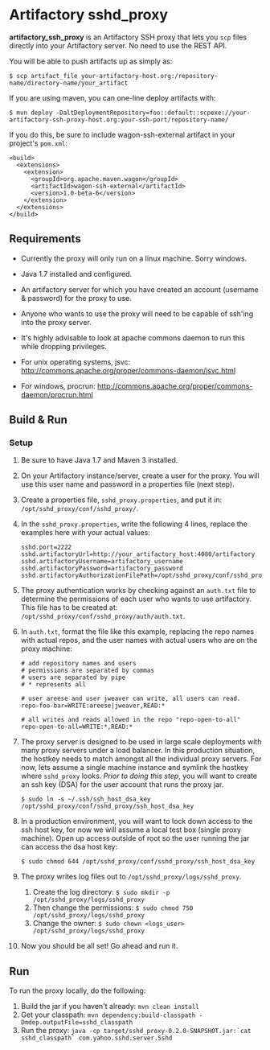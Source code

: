 # Artifactory sshd_proxy

**artifactory_ssh_proxy** is an Artifactory SSH proxy that lets you `scp` files directly into your Artifactory server.  No need to use the REST API.

You will be able to push artifacts up as simply as:

`$ scp artifact_file your-artifactory-host.org:/repository-name/directory-name/your_artifact`


If you are using maven, you can one-line deploy artifacts with:

`$ mvn deploy -DaltDeploymentRepository=foo::default::scpexe://your-artifactory-ssh-proxy-host.org:your-ssh-port/repository-name/`

If you do this, be sure to include wagon-ssh-external artifact in your project's `pom.xml`:

```
<build>
  <extensions>
    <extension>
      <groupId>org.apache.maven.wagon</groupId>
      <artifactId>wagon-ssh-external</artifactId>
      <version>1.0-beta-6</version>
    </extension>
  </extensions>
</build>
```


## Requirements

- Currently the proxy will only run on a linux machine.  Sorry windows.
- Java 1.7 installed and configured.
- An artifactory server for which you have created an account (username & password) for the proxy to use.
- Anyone who wants to use the proxy will need to be capable of ssh'ing into the proxy server.

- It's highly advisable to look at apache commons daemon to run this while dropping privileges.
- For unix operating systems, jsvc: http://commons.apache.org/proper/commons-daemon/jsvc.html 
- For windows, procrun: http://commons.apache.org/proper/commons-daemon/procrun.html

## Build & Run

### Setup

1. Be sure to have Java 1.7 and Maven 3 installed.
2. On your Artifactory instance/server, create a user for the proxy.  You will use this user name and password in a properties file (next step).
3. Create a properties file, `sshd_proxy.properties`, and put it in: `/opt/sshd_proxy/conf/sshd_proxy/`.
4. In the `sshd_proxy.properties`, write the following 4 lines, replace the examples here with your actual values:

    ```
    sshd.port=2222
    sshd.artifactoryUrl=http://your_artifactory_host:4080/artifactory
    sshd.artifactoryUsername=artifactory_username
    sshd.artifactoryPassword=artifactory_password
    sshd.artifactoryAuthorizationFilePath=/opt/sshd_proxy/conf/sshd_proxy/auth/auth.txt
    ```

5. The proxy authentication works by checking against an `auth.txt` file to determine the permissions of each user who wants to use artifactory.  This file has to be created at:  `/opt/sshd_proxy/conf/sshd_proxy/auth/auth.txt`.
6. In `auth.txt`, format the file like this example, replacing the repo names with actual repos, and the user names with actual users who are on the proxy machine:

    ```
    # add repository names and users
    # permissions are separated by commas
    # users are separated by pipe
    # * represents all

    # user areese and user jweaver can write, all users can read.
    repo-foo-bar=WRITE:areese|jweaver,READ:*

    # all writes and reads allowed in the repo "repo-open-to-all"
    repo-open-to-all=WRITE:*,READ:*
    ```

7. The proxy server is designed to be used in large scale deployments with many proxy servers under a load balancer.  In this production situation, the hostkey needs to match amongst all the individual proxy servers.  For now, lets assume a single machine instance and symlink the hostkey where `sshd_proxy` looks.  _Prior to doing this step_, you will want to create an ssh key (DSA) for the user account that runs the proxy jar.

    `$ sudo ln -s ~/.ssh/ssh_host_dsa_key /opt/sshd_proxy/conf/sshd_proxy/ssh_host_dsa_key`

8. In a production environment, you will want to lock down access to the ssh host key, for now we will assume a local test box (single proxy machine).  Open up access outside of root so the user running the jar can access the dsa host key:

    `$ sudo chmod 644 /opt/sshd_proxy/conf/sshd_proxy/ssh_host_dsa_key`

9. The proxy writes log files out to `/opt/sshd_proxy/logs/sshd_proxy`.
    1. Create the log directory:  `$ sudo mkdir -p /opt/sshd_proxy/logs/sshd_proxy`
    2. Then change the permissions: `$ sudo chmod 750 /opt/sshd_proxy/logs/sshd_proxy`  
    3. Change the owner: `$ sudo chown <logs_user> /opt/sshd_proxy/logs/sshd_proxy`

10. Now you should be all set!  Go ahead and run it.

## Run

To run the proxy locally, do the following:

1.  Build the jar if you haven't already:  `mvn clean install`
2.  Get your classpath:  `mvn dependency:build-classpath -Dmdep.outputFile=sshd_classpath`
3.  Run the proxy:  ``java -cp target/sshd_proxy-0.2.0-SNAPSHOT.jar:`cat sshd_classpath` com.yahoo.sshd.server.Sshd``
